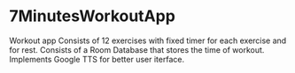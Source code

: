 # 7MinutesWorkoutApp
Workout app
Consists of 12 exercises with fixed timer for each exercise and for rest.
Consists of a Room Database that stores the time of workout.
Implements Google TTS for better user iterface. 
